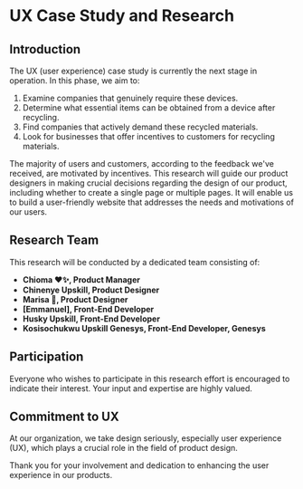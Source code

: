 # UX Case Study and Research

## Introduction

The UX (user experience) case study is currently the next stage in operation. In this phase, we aim to:

1. Examine companies that genuinely require these devices.
2. Determine what essential items can be obtained from a device after recycling.
3. Find companies that actively demand these recycled materials.
4. Look for businesses that offer incentives to customers for recycling materials.

The majority of users and customers, according to the feedback we've received, are motivated by incentives. This research will guide our product designers in making crucial decisions regarding the design of our product, including whether to create a single page or multiple pages. It will enable us to build a user-friendly website that addresses the needs and motivations of our users.

## Research Team

This research will be conducted by a dedicated team consisting of:

- **Chioma ❤️✨, Product Manager**
- **Chinenye Upskill, Product Designer**
- **Marisa 💖, Product Designer**
- **[Emmanuel], Front-End Developer**
- **Husky Upskill, Front-End Developer**
- **Kosisochukwu Upskill Genesys, Front-End Developer, Genesys**

## Participation

Everyone who wishes to participate in this research effort is encouraged to indicate their interest. Your input and expertise are highly valued.

## Commitment to UX

At our organization, we take design seriously, especially user experience (UX), which plays a crucial role in the field of product design.

Thank you for your involvement and dedication to enhancing the user experience in our products.
